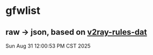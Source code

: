 # gfwlist
## raw -> json, based on [v2ray-rules-dat](https://github.com/Loyalsoldier/v2ray-rules-dat)
Sun Aug 31 12:00:53 PM CST 2025

